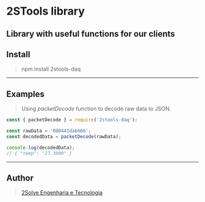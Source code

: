 # **2STools library** 
## Library with useful functions for our clients

## Install

> npm install 2stools-daq

---

## Examples

> Using *packetDecode* function to decode raw data to JSON.
```js
const { packetDecode } = require('2stools-daq');

const rawData = '000441da6666';
const decodedData = packetDecode(rawData);

console.log(decodedData);
// { "temp": "27.3000" }
```
---

## Author
> [2Solve Engenharia e Tecnologia](http://www.2solve.com/)